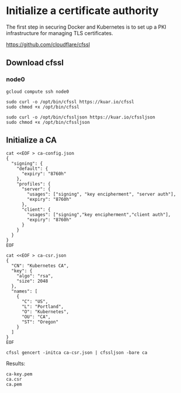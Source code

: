 # Initialize a certificate authority

The first step in securing Docker and Kubernetes is to set up a PKI infrastructure for managing TLS certificates.

https://github.com/cloudflare/cfssl

## Download cfssl

### node0

```
gcloud compute ssh node0
```

```
sudo curl -o /opt/bin/cfssl https://kuar.io/cfssl
sudo chmod +x /opt/bin/cfssl
```

```
sudo curl -o /opt/bin/cfssljson https://kuar.io/cfssljson
sudo chmod +x /opt/bin/cfssljson
```

## Initialize a CA

```
cat <<EOF > ca-config.json
{
  "signing": {
    "default": {
      "expiry": "8760h"
    },
    "profiles": {
      "server": {
        "usages": ["signing", "key encipherment", "server auth"],
        "expiry": "8760h"
      },
      "client": {
        "usages": ["signing","key encipherment","client auth"],
        "expiry": "8760h"
      }
    }
  }
}
EOF
```

```
cat <<EOF > ca-csr.json
{
  "CN": "Kubernetes CA",
  "key": {
    "algo": "rsa",
    "size": 2048
  },
  "names": [
    {
      "C": "US",
      "L": "Portland",
      "O": "Kubernetes",
      "OU": "CA",
      "ST": "Oregon"
    }
  ]
}
EOF
```

```
cfssl gencert -initca ca-csr.json | cfssljson -bare ca
```

Results:

```
ca-key.pem
ca.csr
ca.pem
```
